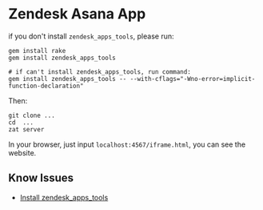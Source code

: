 # Zendesk Asana App

if you don't install `zendesk_apps_tools`, please run:
```
gem install rake
gem install zendesk_apps_tools

# if can't install zendesk_apps_tools, run command:
gem install zendesk_apps_tools -- --with-cflags="-Wno-error=implicit-function-declaration"
```

Then:
```
git clone ...
cd  ...
zat server
```

In your browser, just input `localhost:4567/iframe.html`, you can see the website.

## Know Issues
* [Install zendesk_apps_tools](https://stackoverflow.com/questions/63278694/thin-and-puma-fail-with-similar-issues-error-failed-to-build-gem-native-exten)
